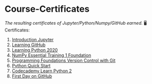 # Course-Certificates
*The resulting certificates of Jupyter/Python/Numpy/GitHub earned.*
🖥️
Certificates: 
1. [Introduction Jupyter](https://github.com/dod8/Course-Certificates/blob/main/Certifcates/CertificateOfCompletion_Introducing%20Jupyter.pdf)
2. [Learning GitHub](https://github.com/dod8/Course-Certificates/blob/main/Certifcates/CertificateOfCompletion_Learning%20GitHub.pdf)
3. [Learning Python 2020](https://github.com/dod8/Course-Certificates/blob/main/Certifcates/CertificateOfCompletion_Learning%20Python%202020.pdf)
4. [NumPy Essential Training 1 Foundation](https://github.com/dod8/Course-Certificates/blob/main/Certifcates/CertificateOfCompletion_NumPy%20Essential%20Training%201%20Foundations%20of%20NumPy.pdf)
5. [Programming Foundations Version Control with Git](https://github.com/dod8/Course-Certificates/blob/main/Certifcates/CertificateOfCompletion_Programming%20Foundations%20Version%20Control%20with%20Git.pdf)
6. [Python Quick Start](https://github.com/dod8/Course-Certificates/blob/main/Certifcates/CertificateOfCompletion_Python%20Quick%20Start.pdf)
7. [Codecademy Learn Python 2](https://github.com/dod8/Course-Certificates/blob/main/Certifcates/Codecademy%20Learn%20Python%202.JPG) 
8. [First Day on GitHub](https://github.com/dod8/Course-Certificates/blob/main/Certifcates/First%20Day%20on%20GitHub.JPG)
